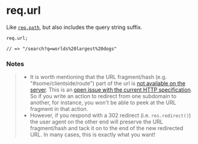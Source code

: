 # req.url

Like [`req.path`](https://sailsjs.com/documentation/reference/request-req/req-path), but also includes the query string suffix.

```usage
req.url;

// => "/search?q=worlds%20largest%20dogs"
```


### Notes
> + It is worth mentioning that the URL fragment/hash (e.g. "#some/clientside/route") part of the url is [not available on the server](https://github.com/strongloop/express/issues/1083#issuecomment-5179035). This is an [open issue with the current HTTP specification](http://stackoverflow.com/a/2305927/486547). So if you write an action to redirect from one subdomain to another, for instance, you won't be able to peek at the URL fragment in that action.
> + However, if you respond with a 302 redirect (i.e. `res.redirect()`) the user agent on the other end will preserve the URL fragment/hash and tack it on to the end of the new redirected URL.  In many cases, this is exactly what you want!



<docmeta name="displayName" value="req.url">
<docmeta name="pageType" value="property">

